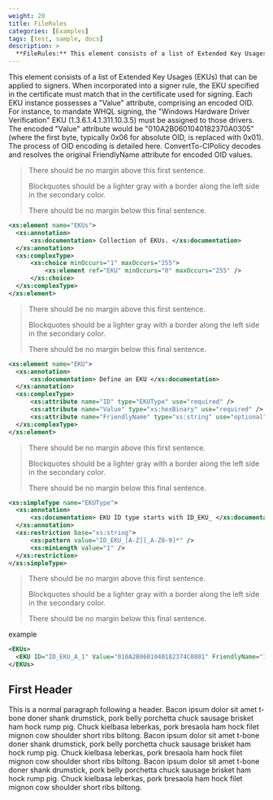 ```yaml
---
weight: 20
title: FileRules
categories: [Examples]
tags: [test, sample, docs]
description: >
  **FileRules:** This element consists of a list of Extended Key Usages (EKUs) that can be applied to signers.
---
```


This element consists of a list of Extended Key Usages (EKUs) that can be applied to signers. When incorporated into a signer rule, the EKU specified in the certificate must match that in the certificate used for signing. Each EKU instance possesses a "Value" attribute, comprising an encoded OID. For instance, to mandate WHQL signing, the "Windows Hardware Driver Verification" EKU (1.3.6.1.4.1.311.10.3.5) must be assigned to those drivers. The encoded "Value" attribute would be "010A2B0601040182370A0305" (where the first byte, typically 0x06 for absolute OID, is replaced with 0x01). The process of OID encoding is detailed here. ConvertTo-CIPolicy decodes and resolves the original FriendlyName attribute for encoded OID values.


> There should be no margin above this first sentence.
>
> Blockquotes should be a lighter gray with a border along the left side in the secondary color.
>
> There should be no margin below this final sentence.

```xsd
<xs:element name="EKUs">
  <xs:annotation>
      <xs:documentation> Collection of EKUs. </xs:documentation>
  </xs:annotation>
  <xs:complexType>
      <xs:choice minOccurs="1" maxOccurs="255">
          <xs:element ref="EKU" minOccurs="0" maxOccurs="255" />
      </xs:choice>
  </xs:complexType>
</xs:element>
```

> There should be no margin above this first sentence.
>
> Blockquotes should be a lighter gray with a border along the left side in the secondary color.
>
> There should be no margin below this final sentence.

```xsd
<xs:element name="EKU">
  <xs:annotation>
      <xs:documentation> Define an EKU </xs:documentation>
  </xs:annotation>
  <xs:complexType>
      <xs:attribute name="ID" type="EKUType" use="required" />
      <xs:attribute name="Value" type="xs:hexBinary" use="required" />
      <xs:attribute name="FriendlyName" type="xs:string" use="optional" />
  </xs:complexType>
</xs:element>
```
> There should be no margin above this first sentence.
>
> Blockquotes should be a lighter gray with a border along the left side in the secondary color.
>
> There should be no margin below this final sentence.

```xsd
<xs:simpleType name="EKUType">
  <xs:annotation>
      <xs:documentation> EKU ID type starts with ID_EKU_ </xs:documentation>
  </xs:annotation>
  <xs:restriction base="xs:string">
      <xs:pattern value="ID_EKU_[A-Z][_A-Z0-9]*" />
      <xs:minLength value="1" />
  </xs:restriction>
</xs:simpleType>
```

> There should be no margin above this first sentence.
>
> Blockquotes should be a lighter gray with a border along the left side in the secondary color.
>
> There should be no margin below this final sentence.

example
```xml
<EKUs>
  <EKU ID="ID_EKU_A_1" Value="010A2B0601040182374C0801" FriendlyName="1.3.6.1.4.1.311.76.8.1" />
</EKUs>
```









## First Header

This is a normal paragraph following a header. Bacon ipsum dolor sit amet t-bone doner shank drumstick, pork belly porchetta chuck sausage brisket ham hock rump pig. Chuck kielbasa leberkas, pork bresaola ham hock filet mignon cow shoulder short ribs biltong.  Bacon ipsum dolor sit amet t-bone doner shank drumstick, pork belly porchetta chuck sausage brisket ham hock rump pig. Chuck kielbasa leberkas, pork bresaola ham hock filet mignon cow shoulder short ribs biltong.  Bacon ipsum dolor sit amet t-bone doner shank drumstick, pork belly porchetta chuck sausage brisket ham hock rump pig. Chuck kielbasa leberkas, pork bresaola ham hock filet mignon cow shoulder short ribs biltong.